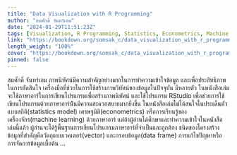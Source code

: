 ```yaml
---
title: "Data Visualization with R Programming"
author: "สมศักดิ์ จันทร์เอม"
date: "2024-01-29T11:51:23Z"
tags: [Visualization, R Programming, Statistics, Econometrics, Machine Learning]
link: "https://bookdown.org/somsak_c/data_visualization_with_r_programming/"
length_weight: "100%"
cover: "https://bookdown.org/somsak_c/data_visualization_with_r_programming/cover.png"
pinned: false
---
```


สมศักดิ์ จันทร์เอม ภาพนิทัศน์มีความสำคัญอย่างมากในการทำความเข้าใจข้อมูล และเพื่อประสิทธิภาพในการตัดสินใจ เครื่องมือที่ช่วยในการใช้สร้างภาพวิทัศน์ของข้อมูลในปัจจุบัน มีหลายตัว ในหนังสือเล่มจะใช้ภาษาอาร์ในการเขียนโปรแกรมเพื่อสร้างภาพนิทัศน์ และใช้โปรแกรม RStudio เพื่อช่วยการใช้เขียนโปรแกรมด้วยภาษาอาร์น้ันมีความสะดวกสบายมากยิ่งขึ้น ในหนังสือเล่มไม่ได้สนใจในประเด็นตัวแบบสถิติ(statistics model) เศรษฐมิติ(econometrics) หรือการเรียนรู้ของเครื่องจักร(machine learning) ด้วยภาษาอาร์ แต่ถ้าผู้อ่านได้ศึกษาและทำความเข้าใจในหนังสือเล่มนี้แล้ว ผู้อ่านจะได้รู้พื้นฐานการเขียนโปรแกรมภาษาอาร์ที่จำเป็นและถูกต้อง ชนิดของโครงสร้างข้อมูลที่สำคัญคือวัตถุแบบเวคเตอร์(vector) และกรอบข้อมูล(data frame) การแก้ไขปัญหาหรือการจัดการข้อมูลเบื้อต้น ...
